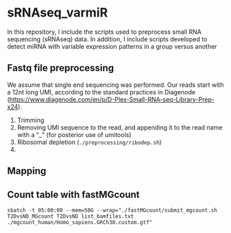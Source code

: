 # sRNAseq_varmiR
In this repository, I include the scripts used to preprocess small RNA sequencing (sRNAseq) data. In addition, I include scripts developed to detect miRNA with variable expression patterns in a group versus another

## Fastq file preprocessing

We assume that single end sequencing was performed. Our reads start with a 12nt long UMI, according to the standard practices in Diagenode (https://www.diagenode.com/en/p/D-Plex-Small-RNA-seq-Library-Prep-x24).

1) Trimming
2) Removing UMI sequence to the read, and appending it to the read name with a "_" (for posterior use of umitools)
3) Ribosomal depletion (`./preprocessing/ribodep.sh`)
4) 

## Mapping

## Count table with fastMGcount

```
sbatch -t 05:00:00 --mem=50G --wrap="./fastMGcount/submit_mgcount.sh T2DvsND_MGcount T2DvsND list_bamfiles.txt ./mgcount_human/Homo_sapiens.GRCh38.custom.gtf"
```
